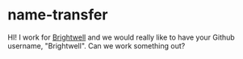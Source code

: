 # name-transfer
HI! I work for [Brightwell](https://www.brightwell.com/) and we would really like to have your Github username, "Brightwell". Can we work something out?
